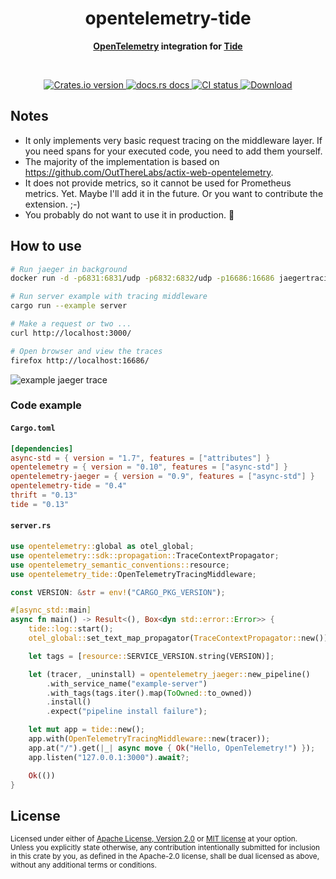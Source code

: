<h1 align="center">opentelemetry-tide</h1>
<div align="center"><strong>

[OpenTelemetry][otel] integration for [Tide][tide]

</strong></div><br />

<div align="center">
  <!-- Crates version -->
  <a href="https://crates.io/crates/opentelemetry-tide">
    <img src="https://img.shields.io/crates/v/opentelemetry-tide.svg?style=flat-square"
    alt="Crates.io version" />
  </a>
  <!-- docs.rs -->
  <a href="https://docs.rs/opentelemetry-tide">
    <img src="https://img.shields.io/badge/docs.rs-latest-blue.svg?style=flat-square"
      alt="docs.rs docs" />
    <!-- <img src="https://docs.rs/opentelemetry-tide/badge.svg"
      alt="docs.rs docs" /> -->
  </a>
  <!-- CI -->
  <a href="https://crates.io/crates/opentelemetry-tide">
    <img src="https://img.shields.io/github/workflow/status/asaaki/opentelemetry-tide/CI/main?style=flat-square"
      alt="CI status" />
  </a>
  <!-- Downloads -->
  <a href="https://crates.io/crates/opentelemetry-tide">
    <img src="https://img.shields.io/crates/d/opentelemetry-tide.svg?style=flat-square"
      alt="Download" />
  </a>
</div>

## Notes

* It only implements very basic request tracing on the middleware layer.
  If you need spans for your executed code, you need to add them yourself.
* The majority of the implementation is based on <https://github.com/OutThereLabs/actix-web-opentelemetry>.
* It does not provide metrics, so it cannot be used for Prometheus metrics. Yet. Maybe I'll add it in the future.
  Or you want to contribute the extension. ;-)
* You probably do not want to use it in production. 🤷

## How to use

```sh
# Run jaeger in background
docker run -d -p6831:6831/udp -p6832:6832/udp -p16686:16686 jaegertracing/all-in-one:latest

# Run server example with tracing middleware
cargo run --example server

# Make a request or two ...
curl http://localhost:3000/

# Open browser and view the traces
firefox http://localhost:16686/
```

![example jaeger trace](https://github.com/asaaki/opentelemetry-tide/blob/main/.assets/jaeger-trace.png)

### Code example

#### `Cargo.toml`

```toml
[dependencies]
async-std = { version = "1.7", features = ["attributes"] }
opentelemetry = { version = "0.10", features = ["async-std"] }
opentelemetry-jaeger = { version = "0.9", features = ["async-std"] }
opentelemetry-tide = "0.4"
thrift = "0.13"
tide = "0.13"
```

#### `server.rs`

```rust
use opentelemetry::global as otel_global;
use opentelemetry::sdk::propagation::TraceContextPropagator;
use opentelemetry_semantic_conventions::resource;
use opentelemetry_tide::OpenTelemetryTracingMiddleware;

const VERSION: &str = env!("CARGO_PKG_VERSION");

#[async_std::main]
async fn main() -> Result<(), Box<dyn std::error::Error>> {
    tide::log::start();
    otel_global::set_text_map_propagator(TraceContextPropagator::new());

    let tags = [resource::SERVICE_VERSION.string(VERSION)];

    let (tracer, _uninstall) = opentelemetry_jaeger::new_pipeline()
        .with_service_name("example-server")
        .with_tags(tags.iter().map(ToOwned::to_owned))
        .install()
        .expect("pipeline install failure");

    let mut app = tide::new();
    app.with(OpenTelemetryTracingMiddleware::new(tracer));
    app.at("/").get(|_| async move { Ok("Hello, OpenTelemetry!") });
    app.listen("127.0.0.1:3000").await?;

    Ok(())
}
```



## License

<sup>
Licensed under either of <a href="LICENSE-APACHE">Apache License, Version
2.0</a> or <a href="LICENSE-MIT">MIT license</a> at your option.
</sup>

<br/>

<sub>
Unless you explicitly state otherwise, any contribution intentionally submitted
for inclusion in this crate by you, as defined in the Apache-2.0 license, shall
be dual licensed as above, without any additional terms or conditions.
</sub>



<!-- links -->
[otel]: https://crates.io/crates/opentelemetry
[surf]: https://crates.io/crates/surf
[tide]: https://crates.io/crates/tide
